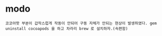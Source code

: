 # modo

`
코코아팟 부분이 갑작스럽게 작동이 안되어 구동 자체가 안되는 현상이 발생하였다. gem uninstall cocoapods 을 하고 차라리 brew 로 설치하자.(속편함)
`
